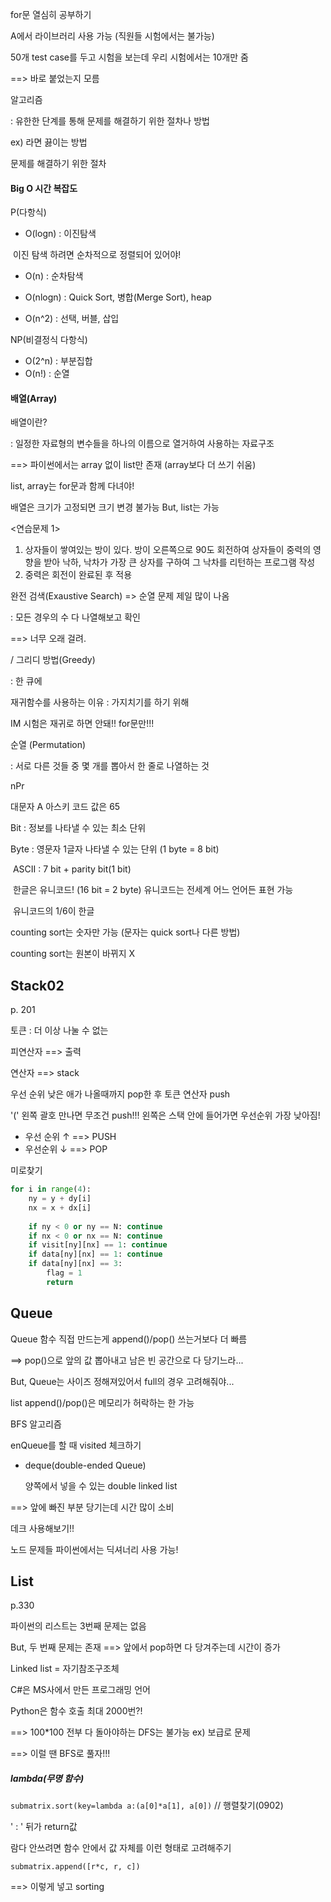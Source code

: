 for문 열심히 공부하기

A에서 라이브러리 사용 가능 (직원들 시험에서는 불가능)

50개 test case를 두고 시험을 보는데 우리 시험에서는 10개만 줌

==> 바로 붙었는지 모름



알고리즘

: 유한한 단계를 통해 문제를 해결하기 위한 절차나 방법

ex) 라면 끓이는 방법

문제를 해결하기 위한 절차



#### Big O 시간 복잡도

P(다항식)

- O(logn) : 이진탐색

​	이진 탐색 하려면 순차적으로 정렬되어 있어야!

- O(n) : 순차탐색

- O(nlogn) : Quick Sort, 병합(Merge Sort), heap

- O(n^2) : 선택, 버블, 삽입

NP(비결정식 다항식)

- O(2^n) : 부분집합
- O(n!) : 순열



#### 배열(Array)

배열이란?

: 일정한 자료형의 변수들을 하나의 이름으로 열거하여 사용하는 자료구조

 ==> 파이썬에서는 array 없이 list만 존재 (array보다 더 쓰기 쉬움)

list, array는 for문과 함께 다녀야!



배열은 크기가 고정되면 크기 변경 불가능 But, list는 가능



<연습문제 1>

1. 상자들이 쌓여있는 방이 있다. 방이 오른쪽으로 90도 회전하여 상자들이 중력의 영향을 받아 낙하, 낙차가 가장 큰 상자를 구하여 그 낙차를 리턴하는 프로그램 작성
2. 중력은 회전이 완료된 후 적용





완전 검색(Exaustive Search)	=> 순열 문제 제일 많이 나옴

: 모든 경우의 수 다 나열해보고 확인

 ==> 너무 오래 걸려. 

/ 그리디 방법(Greedy)

: 한 큐에 



재귀함수를 사용하는 이유 : 가지치기를 하기 위해

IM 시험은 재귀로 하면 안돼!! for문만!!!



순열 (Permutation)

 : 서로 다른 것들 중 몇 개를 뽑아서 한 줄로 나열하는 것

 nPr



대문자 A 아스키 코드 값은 65

Bit : 정보를 나타낼 수 있는 최소 단위

Byte : 영문자 1글자 나타낼 수 있는 단위 (1 byte = 8 bit)

​	ASCII : 7 bit + parity bit(1 bit)

​	한글은 유니코드! (16 bit = 2 byte) 유니코드는 전세계 어느 언어든 표현 가능

​	유니코드의 1/6이 한글



counting sort는 숫자만 가능 (문자는 quick sort나 다른 방법)

counting sort는 원본이 바뀌지 X





## Stack02

p. 201

토큰 : 더 이상 나눌 수 없는



피연산자 ==> 출력

연산자 ==> stack



우선 순위 낮은 애가 나올때까지 pop한 후 토큰 연산자 push

'(' 왼쪽 괄호 만나면 무조건 push!!! 왼쪽은 스택 안에 들어가면 우선순위 가장 낮아짐!

- 우선 순위 ↑ ==> PUSH
- 우선순위 ↓ ==> POP





미로찾기

```python
for i in range(4):
    ny = y + dy[i]
    nx = x + dx[i]
    
    if ny < 0 or ny == N: continue
    if nx < 0 or nx == N: continue
    if visit[ny][nx] == 1: continue
    if data[ny][nx] == 1: continue
    if data[ny][nx] == 3:
        flag = 1
        return
```





## Queue

Queue 함수 직접 만드는게 append()/pop() 쓰는거보다 더 빠름

==> pop()으로 앞의 값 뽑아내고 남은 빈 공간으로 다 당기느라...

But, Queue는 사이즈 정해져있어서 full의 경우 고려해줘야...

list append()/pop()은 메모리가 허락하는 한 가능



BFS 알고리즘

enQueue를 할 때 visited 체크하기



- deque(double-ended Queue)

  양쪽에서 넣을 수 있는 double linked list

==> 앞에 빠진 부분 당기는데 시간 많이 소비

데크 사용해보기!!



노드 문제들 파이썬에서는 딕셔너리 사용 가능!





## List

p.330

파이썬의 리스트는 3번째 문제는 없음

But, 두 번째 문제는 존재 ==> 앞에서 pop하면 다 당겨주는데 시간이 증가



Linked list = 자기참조구조체



C#은 MS사에서 만든 프로그래밍 언어





Python은 함수 호출 최대 2000번?!

==> 100*100 전부 다 돌아야하는 DFS는 불가능 ex) 보급로 문제

==> 이럴 땐 BFS로 풀자!!!



##### lambda(무명 함수)

`submatrix.sort(key=lambda a:(a[0]*a[1], a[0])`	// 행렬찾기(0902)

' : ' 뒤가 return값

람다 안쓰려면 함수 안에서 값 자체를 이런 형태로 고려해주기

`submatrix.append([r*c, r, c])`

==> 이렇게 넣고 sorting